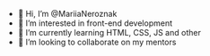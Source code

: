 - 👋 Hi, I’m @MariiaNeroznak
- 👀 I’m interested in front-end development
- 🌱 I’m currently learning HTML, CSS, JS and other
- 💞️ I’m looking to collaborate on my mentors

<!---
MariiaNeroznak/MariiaNeroznak is a ✨ special ✨ repository because its `README.md` (this file) appears on your GitHub profile.
You can click the Preview link to take a look at your changes.
--->
